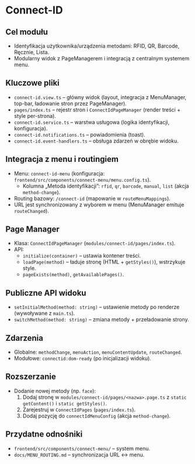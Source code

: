 # Connect-ID

## Cel modułu
- Identyfikacja użytkownika/urządzenia metodami: RFID, QR, Barcode, Ręcznie, Lista.
- Modularny widok z PageManagerem i integracją z centralnym systemem menu.

## Kluczowe pliki
- `connect-id.view.ts` – główny widok (layout, integracja z MenuManager, top-bar, ładowanie stron przez PageManager).
- `pages/index.ts` – rejestr stron i `ConnectIdPageManager` (render treści + style per-strona).
- `connect-id.service.ts` – warstwa usługowa (logika identyfikacji, konfiguracja).
- `connect-id.notifications.ts` – powiadomienia (toast).
- `connect-id.event-handlers.ts` – obsługa zdarzeń w obrębie widoku.

## Integracja z menu i routingiem
- Menu: `connect-id-menu` (konfiguracja: `frontend/src/components/connect-menu/menu.config.ts`).
  - Kolumna „Metoda identyfikacji”: `rfid`, `qr`, `barcode`, `manual`, `list` (akcja `method-change`).
- Routing bazowy: `/connect-id` (mapowanie w `routeMenuMappings`).
- URL jest synchronizowany z wyborem w menu (MenuManager emituje `routeChanged`).

## Page Manager
- Klasa: `ConnectIdPageManager` (`modules/connect-id/pages/index.ts`).
- API:
  - `initialize(container)` – ustawia kontener treści.
  - `loadPage(method)` – ładuje stronę (HTML + `getStyles()`), wstrzykuje style.
  - `pageExists(method)`, `getAvailablePages()`.

## Publiczne API widoku
- `setInitialMethod(method: string)` – ustawienie metody po renderze (wywoływane z `main.ts`).
- `switchMethod(method: string)` – zmiana metody + przeładowanie strony.

## Zdarzenia
- Globalne: `methodChange`, `menuAction`, `menuContentUpdate`, `routeChanged`.
- Modułowe: `connectid:dom-ready` (po inicjalizacji widoku).

## Rozszerzanie
- Dodanie nowej metody (np. `face`):
  1) Dodaj stronę w `modules/connect-id/pages/<nazwa>.page.ts` z `static getContent()` i `static getStyles()`.
  2) Zarejestruj w `ConnectIdPages` (`pages/index.ts`).
  3) Dodaj pozycję do `connectIdMenuConfig` (akcja `method-change`).

## Przydatne odnośniki
- `frontend/src/components/connect-menu/` – system menu.
- `docs/MENU_ROUTING.md` – synchronizacja URL ↔ menu.
